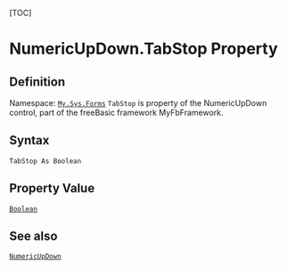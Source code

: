 [TOC]
# NumericUpDown.TabStop Property

## Definition
Namespace: [`My.Sys.Forms`](My.Sys.Forms.md)
`TabStop` is property of the NumericUpDown control, part of the freeBasic framework MyFbFramework.
## Syntax
```freeBasic
TabStop As Boolean
```
## Property Value
[`Boolean`]("https://www.freebasic.net/wiki/KeyPgBoolean")
## See also
[`NumericUpDown`](NumericUpDown.md)
